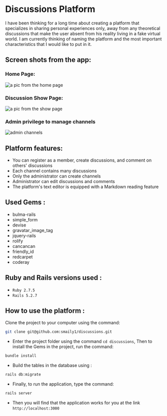 # Discussions Platform
I have been thinking for a long time about creating a platform that specializes in sharing personal experiences only, away from any theoretical discussions that make the user absent from his reality living in a fake virtual world.
I am currently thinking of naming the platform and the most important characteristics that I would like to put in it.


## Screen shots from the app:

### Home Page:

![a pic from the home page](https://i.suar.me/mwJZN/l)

### Discussion Show Page:

![a pic from the show page](https://i.suar.me/lwV95/l)

### Admin privilege to manage channels
![admin channels](https://i.suar.me/QrAPK/l)

## Platform features:
- You can register as a member, create discussions, and comment on others' discussions
- Each channel contains many discussions
- Only the administrator can create channels
- Administrator can edit discussions and comments
- The platform's text editor is equipped with a Markdown reading feature

## Used Gems :

- bulma-rails
- simple_form
- devise
- gravatar_image_tag
- jquery-rails
- rolify
- cancancan
- friendly_id
- redcarpet
- coderay

## Ruby and Rails versions used :

- `Ruby 2.7.5`
- `Rails 5.2.7`

## How to use the platform :

Clone the project to your computer using the command:

````bash
git clone git@github.com:smaily1/discussions.git
````
- Enter the project folder using the command `cd discussions`, Then to install the Gems in the project, run the command:

````bash
bundle install
````

- Build the tables in the database using :

````bash
rails db:migrate
````

- Finally, to run the application, type the command:

````bash
rails server 
````

- Then you will find that the application works for you at the link `http://localhost:3000`
